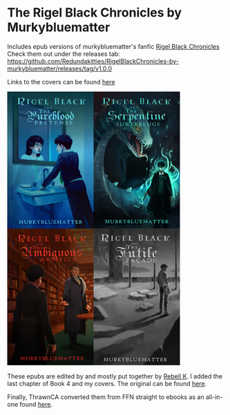 # The Rigel Black Chronicles by Murkybluematter
Includes epub versions of murkybluematter's fanfic [Rigel Black Chronicles](https://www.fanfiction.net/u/3489773/murkybluematter)
Check them out under the releases tab: https://github.com/Redundakitties/RigelBlackChronicles-by-murkybluematter/releases/tag/v1.0.0

Links to the covers can be found [here](https://magnificenttyger.tumblr.com/post/640770514339741696/this-art-was-not-made-by-me-most-of-the-artists)

<img src="all4covers.png" width="400">

These epubs are edited by and mostly put together by [Rebell K](https://rebell-k.tumblr.com/post/180455075430/hi-rigel-black-fans-i-have-recently-made-an-ebook). I added the last chapter of Book 4 and my covers. The original can be found [here](https://href.li/?https://drive.google.com/drive/folders/1LF99Iq9qbWIG9IVQSVQ9nwru1kweZ5bx?usp=sharing).

Finally, ThrawnCA converted them from FFN straight to ebooks as an all-in-one found [here](https://github.com/ThrawnCA/rbc-ebook/releases/tag/0.1). 
